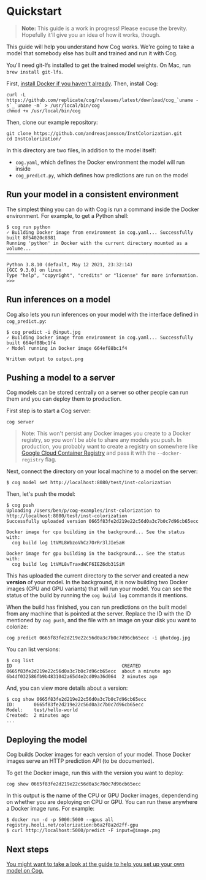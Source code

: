 # Quickstart

> **Note:** This guide is a work in progress! Please excuse the brevity. Hopefully it'll give you an idea of how it works, though.

This guide will help you understand how Cog works. We're going to take a model that somebody else has built and trained and run it with Cog.

You'll need git-lfs installed to get the trained model weights. On Mac, run `brew install git-lfs`.

First, [install Docker if you haven't already](https://docs.docker.com/get-docker/). Then, install Cog:

    curl -L https://github.com/replicate/cog/releases/latest/download/cog_`uname -s`_`uname -m` > /usr/local/bin/cog
    chmod +x /usr/local/bin/cog

Then, clone our example repository:

    git clone https://github.com/andreasjansson/InstColorization.git
    cd InstColorization/

In this directory are two files, in addition to the model itself:

- `cog.yaml`, which defines the Docker environment the model will run inside
- `cog_predict.py`, which defines how predictions are run on the model

## Run your model in a consistent environment

The simplest thing you can do with Cog is run a command inside the Docker environment. For example, to get a Python shell:

    $ cog run python
    ✓ Building Docker image from environment in cog.yaml... Successfully built 8f54020c8981
    Running 'python' in Docker with the current directory mounted as a volume...
    ───────────────────────────────────────────────────────────────────────────────────────────────────────────────────────────

    Python 3.8.10 (default, May 12 2021, 23:32:14)
    [GCC 9.3.0] on linux
    Type "help", "copyright", "credits" or "license" for more information.
    >>>

## Run inferences on a model

Cog also lets you run inferences on your model with the interface defined in `cog_predict.py`:

    $ cog predict -i @input.jpg
    ✓ Building Docker image from environment in cog.yaml... Successfully built 664ef88bc1f4
    ✓ Model running in Docker image 664ef88bc1f4

    Written output to output.png

## Pushing a model to a server

Cog models can be stored centrally on a server so other people can run them and you can deploy them to production.

First step is to start a Cog server:

    cog server

> Note: This won't persist any Docker images you create to a Docker registry, so you won't be able to share any models you push. In production, you probably want to create a registry on somewhere like [Google Cloud Container Registry](https://cloud.google.com/container-registry/docs/quickstart) and pass it with the `--docker-registry` flag.

Next, connect the directory on your local machine to a model on the server:

    $ cog model set http://localhost:8080/test/inst-colorization

Then, let's push the model:

    $ cog push
    Uploading /Users/ben/p/cog-examples/inst-colorization to http://localhost:8080/test/inst-colorization
    Successfully uploaded version 0665f83fe2d219e22c56d0a3c7b0c7d96cb65ecc

    Docker image for cpu building in the background... See the status with:
      cog build log 1tVML8WbzoVhCz7OrRr3lJIe5aH

    Docker image for gpu building in the background... See the status with:
      cog build log 1tVML8vTraxdWCF6IEZ6db31SiM

This has uploaded the current directory to the server and created a new **version** of your model. In the background, it is now building two Docker images (CPU and GPU variants) that will run your model. You can see the status of the build by running the `cog build log` commands it mentions.

When the build has finished, you can run predictions on the built model from any machine that is pointed at the server. Replace the ID with the ID mentioned by `cog push`, and the file with an image on your disk you want to colorize:

    cog predict 0665f83fe2d219e22c56d0a3c7b0c7d96cb65ecc -i @hotdog.jpg

You can list versions:

    $ cog list
    ID                                        CREATED
    0665f83fe2d219e22c56d0a3c7b0c7d96cb65ecc  about a minute ago
    6b4df032586fb9b4831042a65d4e2cd09a36d064  2 minutes ago

And, you can view more details about a version:

    $ cog show 0665f83fe2d219e22c56d0a3c7b0c7d96cb65ecc
    ID:       0665f83fe2d219e22c56d0a3c7b0c7d96cb65ecc
    Model:    test/hello-world
    Created:  2 minutes ago
    ...

## Deploying the model

Cog builds Docker images for each version of your model. Those Docker images serve an HTTP prediction API (to be documented).

To get the Docker image, run this with the version you want to deploy:

    cog show 0665f83fe2d219e22c56d0a3c7b0c7d96cb65ecc

In this output is the name of the CPU or GPU Docker images, dependending on whether you are deploying on CPU or GPU. You can run these anywhere a Docker image runs. For example:

    $ docker run -d -p 5000:5000 --gpus all registry.hooli.net/colorization:b6a2f8a2d2ff-gpu
    $ curl http://localhost:5000/predict -F input=@image.png

## Next steps

[You might want to take a look at the guide to help you set up your own model on Cog.](https://github.com/replicate/cog/blob/main/docs/getting-started-own-model.md)

